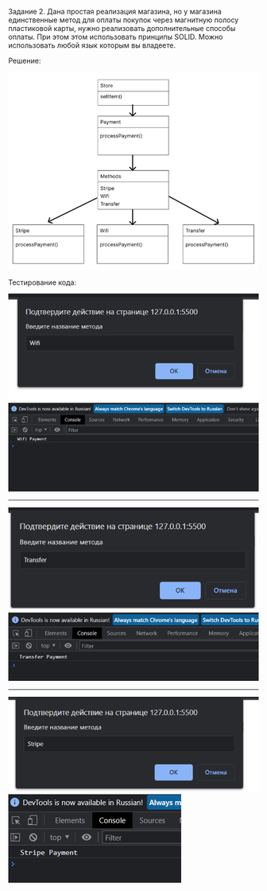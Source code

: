 Задание 2.
Дана простая реализация магазина, но у магазина единственные метод для оплаты покупок через магнитную полосу пластиковой карты, нужно реализовать дополнительные способы оплаты. При этом этом использовать принципы SOLID. Можно использовать любой язык которым вы владеете.

Решение:

![Диаграмма классов](/src/img/solid_lab2.png)

<p>Тестирование кода:</p>

![Prompt Wifi](/src/img/solid_lab2_prompt.png)
![](/src/img/solid_lab2_wifi.png)


---
![Prompt Transfer](/src/img/solid_lab2_transfer.png)
![](/src/img/solid_lab2_test2.png)

---

![Prompt Stripe](/src/img/solid_lab2_stripe.png)
![](/src/img/solid_lab2_test3.png)